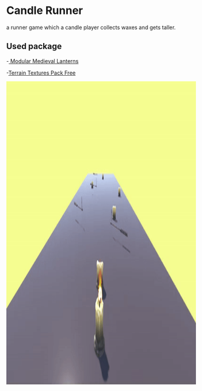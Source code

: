 # Candle Runner 
a runner game which a candle player collects waxes and gets taller.

## Used package

-[ Modular Medieval Lanterns](https://assetstore.unity.com/packages/3d/environments/historic/modular-medieval-lanterns-85527)

-[Terrain Textures Pack Free](https://assetstore.unity.com/packages/2d/textures-materials/nature/terrain-textures-pack-free-139542)


<img src=https://github.com/nazlicancay/Cande_Runer/blob/main/candleRunner.gif width="500" height="800"  />
